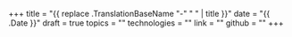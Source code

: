 +++
title = "{{ replace .TranslationBaseName "-" " " | title }}"
date = "{{ .Date }}"
draft = true
topics = ""
technologies = ""
link = ""
github = ""
+++

